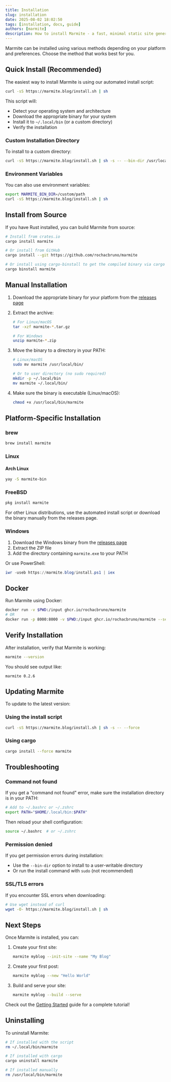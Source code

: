 ```yaml
---
title: Installation
slug: installation
date: 2025-08-02 18:02:50
tags: [installation, docs, guide]
authors: [marmite]
description: How to install Marmite - a fast, minimal static site generator
---
```


Marmite can be installed using various methods depending on your platform and preferences. Choose the method that works best for you.

## Quick Install (Recommended)

The easiest way to install Marmite is using our automated install script:

```bash
curl -sS https://marmite.blog/install.sh | sh
```

This script will:
- Detect your operating system and architecture
- Download the appropriate binary for your system
- Install it to `~/.local/bin` (or a custom directory)
- Verify the installation

### Custom Installation Directory

To install to a custom directory:

```bash
curl -sS https://marmite.blog/install.sh | sh -s -- --bin-dir /usr/local/bin
```

### Environment Variables

You can also use environment variables:

```bash
export MARMITE_BIN_DIR=/custom/path
curl -sS https://marmite.blog/install.sh | sh
```

## Install from Source

If you have Rust installed, you can build Marmite from source:

```bash
# Install from crates.io
cargo install marmite

# Or install from GitHub
cargo install --git https://github.com/rochacbruno/marmite

# Or install using cargo-binstall to get the compiled binary via cargo
cargo binstall marmite
```

## Manual Installation

1. Download the appropriate binary for your platform from the [releases page](https://github.com/rochacbruno/marmite/releases/latest)

2. Extract the archive:
   ```bash
   # For Linux/macOS
   tar -xzf marmite-*.tar.gz
   
   # For Windows
   unzip marmite-*.zip
   ```

3. Move the binary to a directory in your PATH:
   ```bash
   # Linux/macOS
   sudo mv marmite /usr/local/bin/
   
   # Or to user directory (no sudo required)
   mkdir -p ~/.local/bin
   mv marmite ~/.local/bin/
   ```

4. Make sure the binary is executable (Linux/macOS):
   ```bash
   chmod +x /usr/local/bin/marmite
   ```

## Platform-Specific Installation

### brew

```bash
brew install marmite
```

### Linux

#### Arch Linux

```bash
yay -S marmite-bin
```

### FreeBSD

```bash
pkg install marmite
```

For other Linux distributions, use the automated install script or download the binary manually from the releases page.

### Windows

1. Download the Windows binary from the [releases page](https://github.com/rochacbruno/marmite/releases/latest)
2. Extract the ZIP file
3. Add the directory containing `marmite.exe` to your PATH

Or use PowerShell:
```powershell
iwr -useb https://marmite.blog/install.ps1 | iex
```

## Docker

Run Marmite using Docker:

```bash
docker run -v $PWD:/input ghcr.io/rochacbruno/marmite
# OR
docker run -p 8000:8000 -v $PWD:/input ghcr.io/rochacbruno/marmite --serve
```

## Verify Installation

After installation, verify that Marmite is working:

```bash
marmite --version
```

You should see output like:
```
marmite 0.2.6
```

## Updating Marmite

To update to the latest version:

### Using the install script
```bash
curl -sS https://marmite.blog/install.sh | sh -s -- --force
```

### Using cargo
```bash
cargo install --force marmite
```

## Troubleshooting

### Command not found

If you get a "command not found" error, make sure the installation directory is in your PATH:

```bash
# Add to ~/.bashrc or ~/.zshrc
export PATH="$HOME/.local/bin:$PATH"
```

Then reload your shell configuration:
```bash
source ~/.bashrc  # or ~/.zshrc
```

### Permission denied

If you get permission errors during installation:
- Use the `--bin-dir` option to install to a user-writable directory
- Or run the install command with `sudo` (not recommended)

### SSL/TLS errors

If you encounter SSL errors when downloading:
```bash
# Use wget instead of curl
wget -O- https://marmite.blog/install.sh | sh
```

## Next Steps

Once Marmite is installed, you can:

1. Create your first site:
   ```bash
   marmite myblog --init-site --name "My Blog"
   ```

2. Create your first post:
   ```bash
   marmite myblog --new "Hello World"
   ```

3. Build and serve your site:
   ```bash
   marmite myblog --build --serve
   ```

Check out the [Getting Started](/getting-started.html) guide for a complete tutorial!

## Uninstalling

To uninstall Marmite:

```bash
# If installed with the script
rm ~/.local/bin/marmite

# If installed with cargo
cargo uninstall marmite

# If installed manually
rm /usr/local/bin/marmite
```